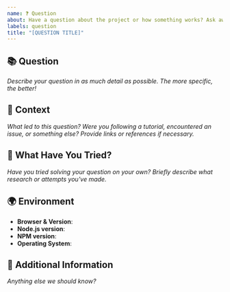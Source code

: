 ```yaml
---
name: ❓ Question
about: Have a question about the project or how something works? Ask away!
labels: question
title: "[QUESTION TITLE]"
---
```


<!--
Hi there! 👋 We're here to help.

Before you post, please make sure your question hasn't been answered in our FAQ or documentation. This can help save both your time and ours.

Also, make sure you're familiar with our markdown syntax for clarity:
https://guides.github.com/features/mastering-markdown/
-->

## 📚 Question

_Describe your question in as much detail as possible. The more specific, the better!_

## 📎 Context

_What led to this question? Were you following a tutorial, encountered an issue, or something else? Provide links or references if necessary._

## 💭 What Have You Tried?

_Have you tried solving your question on your own? Briefly describe what research or attempts you've made._

## 🌍 Environment

- **Browser & Version**:
- **Node.js version**:
- **NPM version**:
- **Operating System**:

## 📔 Additional Information

_Anything else we should know?_
